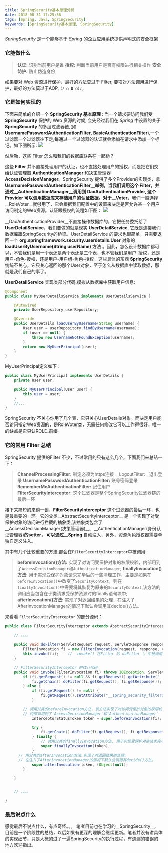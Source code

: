 ```yaml
---
title: SpringSecurity基本原理分析
date: 2018-08-31 17:25:56
tags: [Spring, Java, SpringSecurity]
keywords: [SpringSecurity基本原理, SpringSecurity]
---
```

*SpringSecurity* 是一个能够基于 *Spring* 的企业应用系统提供声明式的安全框架<!--more-->
### 它能做什么
> __认证:__ 识别当前用户是谁
> __授权:__ 判断当前用户是否有权限进行相关操作
> __安全防护:__ 防止伪造身份

如果要对 Web 资源进行保护，最好的方法莫过于 Filter, 要项对方法调用进行保护，最好的方法莫过于AOP, `(ﾉ ○ Д ○)ﾉ`。

### 它是如何实现的
下面来简单的介绍一个 __SpringSecurity 基本原理__ :
当一个请求要访问我们受 __SpringSecurity__ 保护的 Web 资源的时候, 会先经过我们在 *Spring* 中设置的关于 __SpringSecurity__ 的多层过滤器链,(如 __UsernamePasswordAuthenticationFilter__, __BasicAuthenticationFilter__),一个过滤器一个过滤器往下走,每通过一个过滤器的认证就会添加在请求中添加一个标记。如下图所示:
![](filter.png)

然后勒，这些 Filter 怎么和我们的数据库联系在一起勒？

这些 __Filter__ 并不直接处理用户的认证，也不直接处理用户的授权，而是把它们交给认证管理器 __AuthenticationManager__ 和决策管理器 __AccessDecisionManager__。SpringSecurity 提供了多个Provider的实现类，拿 __UsernamePasswordAuthenticationFilter__举例，当我们调用这个 __Filter__，并通过__AuthenticationManager__调用到 __DaoAuthenticationProvider__, 这个 __Provider__ 可以调用数据库来存储用户的认证数据。对于__Voter__，我们一般选择__RoleVoter__就够用了，它会根据我们配置中的设置来决定是否允许某一个用户访问制定的Web资源。认证跟授权的流程如下图：
![](认证和授权.png)

 __DaoAuthenticationProvider__不直接操作数据库的，它把任务委托给了 __UserDetailService__，我们要做的就是现实 __UserDetailService__, 它既是连接我们数据库跟SpringSecurity的桥梁。UserDetailService 的要求也很简单，只需要返回一个 __org.springframework.security.userdetails.User__ 对象的 __loadUserByUsername(String userName)__ 方法
。因此，怎么设计数据库都可以，不管我们是用一个表还是两个表还是三个表，也不管我们是用户-授权，还是用户-角色-授权，还是用户-用户组-角色-授权，这些具体的东西 __SpringSecurity__ 统统不关心，它只关心返回的那个User对象，至于怎么从数据库中读取数据，那就是我们自己的事了。


__UserDetailService__ 实现类部分代码,模拟从数据库中获取用户信息:
``` Java
@Component
public class MyUserDetailsService implements UserDetailsService {

    @Autowired
    private UserRepository userRepository;

    @Override
    public UserDetails loadUserByUsername(String username) {
        User user = userRepository.findByUsername(username);
        if (user == null) {
            throw new UsernameNotFoundException(username);
        }
        return new MyUserPrincipal(user);
    }
}
```

MyUserPrincipal定义如下：
``` Java
public class MyUserPrincipal implements UserDetails {
    private User user;

    public MyUserPrincipal(User user) {
        this.user = user;
    }
    //...
}
```
SpringSecurity 不关心你用了几个表，它只关心UserDetails对象。而决定用户能否访问指定Web资源的，是RoleVoter类，无需任何修改它可以工作得很好，唯一的缺点是它只认ROLE_前缀。

### 它的常用 Filter 总结
SpringSecurity 提供的Filter 不少，不过常用的只有这么几个，下面我们来总结一下：
> __ChannelProcessingFilter:__  制定必须为https连接
> __LogoutFilter:__退出登录
> __UsernamePasswordAuthenticationFilter:__ 账号密码登录
> __RememberMeAuthenticationFilter:__ 记住用户
> __FilterSecurityInterceptor:__ 这个过滤器是整个SpringSecurity过滤器链的最后一环

接下来简短的来谈一谈，__FilterSecurityInterceptor__ 这个过滤器的最后一环，也是最重要的一环。它的父类__AbstractSecurityInterceptor__ 是一个实现了对受保护对象的访问进行拦截的抽象类,该抽象类包含了__AccessDecisionManager(决策管理器)__、__AuthenticationManager(身份认证管理器)__的setter， 可以通过__Spring__ 自动注入，另外，资源角色授权器需要单独自定义注入。

其中有几个比较重要的方法,都会在`FilterSecurityInterceptor`中被调用:
> __beforeInvocation()方法:__ 实现了对访问受保护对象的权限校验，内部用到了`AccessDecisionManager`和`AuthenticationManager`;
> __finallyInvocation()方法:__ 用于实现受保护对象请求完毕后的一些清理工作，主要是如果在`beforeInvocation()`中改变了`SecurityContext`，则在`finallyInvocation()`中需要将其恢复为原来的`SecurityContext`,该方法的调用应当包含在子类请求受保护资源时的finally语句块中;
> __afterInvocation()方法:__ 实现了对返回结果的处理，在注入了AfterInvocationManager的情况下默认会调用其decide()方法。

来看看 `FilterSecurityInterceptor` 的部分源码：
``` Java
public class FilterSecurityInterceptor extends AbstractSecurityInterceptor implements Filter {

	// 。。。。

    public void doFilter(ServletRequest request, ServletResponse response, FilterChain chain) throws IOException, ServletException {
        FilterInvocation fi = new FilterInvocation(request, response, chain);
        this.invoke(fi);    //  invoke() 在Filter 的 doFilter（）中被调用
    }

    // FilterSecurityInterceptor 的核心代码
    public void invoke(FilterInvocation fi) throws IOException, ServletException {
        if (fi.getRequest() != null && fi.getRequest().getAttribute("__spring_security_filterSecurityInterceptor_filterApplied") != null && this.observeOncePerRequest) {
            fi.getChain().doFilter(fi.getRequest(), fi.getResponse());
        } else {
            if (fi.getRequest() != null) {
                fi.getRequest().setAttribute("__spring_security_filterSecurityInterceptor_filterApplied", Boolean.TRUE);
            }

	    // 调用父类的beforeInvocation方法，该方法实现了对访问受保护对象的权限校验，
	    // 内部调用到了`AccessDecisionManager`和`AuthenticationManager`
            InterceptorStatusToken token = super.beforeInvocation(fi);

            try {
                fi.getChain().doFilter(fi.getRequest(), fi.getResponse());
            } finally {
            	// 调用父类的finallyInvocation方法, 用于实现受保护对象请求完毕后的一些清理工作
                super.finallyInvocation(token);
            }
	  // 用父类的afterInvocation方法,实现了对返回结果的处理，
	  // 在注入了AfterInvocationManager的情况下默认会调用其decide()方法。
            super.afterInvocation(token, (Object)null);
        }

    }


    // 。。。。

}

```

### 最后说点什么
感觉最后不说点什么，有点奇怪。。。
笔者目前也在学习的__SpringSecurity__， 目前是一个阶段性的总结，以后如果有更深的理解会继续更新。笔者并没有讲具体的实现细节，只是大概的过了一遍SpringSecurity的执行过程，有遗漏的错误的地方欢迎指出。

